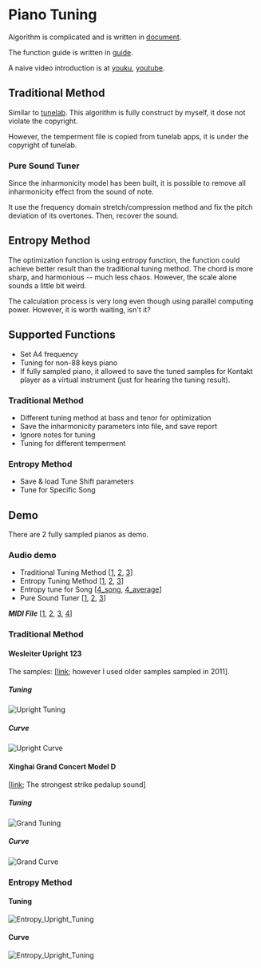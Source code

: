 # Piano Tuning
Algorithm is complicated and is written in [document](https://github.com/RobertBoganKang/piano_tuning/blob/master/res/document/Piano%20Tuning%20Method.pdf).

The function guide is written in [guide](https://github.com/RobertBoganKang/piano_tuning/blob/master/res/document/User%20Guideline.pdf).

A naive video introduction is at [youku](https://v.youku.com/v_show/id_XMzY5NzM1MzYwMA==.html), 
[youtube](https://youtu.be/eQibnmYcq6g).
## Traditional Method
Similar to [tunelab](https://www.tunelab-world.com/).
This algorithm is fully construct by myself, it dose not violate the copyright. 

However, the temperment file is copied from tunelab apps, it is under the copyright of tunelab.
### Pure Sound Tuner
Since the inharmonicity model has been built, it is possible to remove all inharmonicity effect from the sound of note.

It use the frequency domain stretch/compression method and fix the pitch deviation of its overtones. Then, recover the sound.
## Entropy Method
The optimization function is using entropy function, the function could achieve better result than the traditional tuning method. The chord is more sharp, and harmonious -- much less chaos. However, the scale alone sounds a little bit weird. 

The calculation process is very long even though using parallel computing power. However, it is worth waiting, isn't it?
## Supported Functions
* Set A4 frequency
* Tuning for non-88 keys piano
* If fully sampled piano, it allowed to save the tuned samples for Kontakt player as a virtual instrument (just for hearing the tuning result).
### Traditional Method
* Different tuning method at bass and tenor for optimization
* Save the inharmonicity parameters into file, and save report
* Ignore notes for tuning
* Tuning for different temperment
### Entropy Method
* Save & load Tune Shift parameters
* Tune for Specific Song

## Demo
There are 2 fully sampled pianos as demo.
### Audio demo
* Traditional Tuning Method [[1](https://github.com/RobertBoganKang/piano_tuning/blob/master/res/demo/audio/tuned%200.mp3), [2](https://github.com/RobertBoganKang/piano_tuning/blob/master/res/demo/audio/tuned%201.mp3), [3](https://github.com/RobertBoganKang/piano_tuning/blob/master/res/demo/audio/tuned%202.mp3)]
* Entropy Tuning Method [[1](https://github.com/RobertBoganKang/piano_tuning/blob/master/res/demo/audio/entropy%200.mp3), [2](https://github.com/RobertBoganKang/piano_tuning/blob/master/res/demo/audio/entropy%201.mp3), [3](https://github.com/RobertBoganKang/piano_tuning/blob/master/res/demo/audio/entropy%202.mp3)]
* Entropy tune for Song [[4_song](https://github.com/RobertBoganKang/piano_tuning/blob/master/res/demo/audio/entropy%20song.mp3), [4_average](https://github.com/RobertBoganKang/piano_tuning/blob/master/res/demo/audio/entropy%20average.mp3)]
* Pure Sound Tuner  [[1](https://github.com/RobertBoganKang/piano_tuning/blob/master/res/demo/audio/pure%200.mp3), [2](https://github.com/RobertBoganKang/piano_tuning/blob/master/res/demo/audio/pure%201.mp3), [3](https://github.com/RobertBoganKang/piano_tuning/blob/master/res/demo/audio/pure%202.mp3)]

***MIDI File*** [[1](https://github.com/RobertBoganKang/midi_files/blob/master/%E9%92%A2%E7%90%B4%E5%90%8D%E6%9B%B2/124.MID), [2](https://github.com/RobertBoganKang/midi_files/blob/master/%E9%92%A2%E7%90%B4%E5%90%8D%E6%9B%B2/008.MID), [3](https://github.com/RobertBoganKang/midi_files/blob/master/%E9%92%A2%E7%90%B4%E5%90%8D%E6%9B%B2/082.MID), [4](https://github.com/RobertBoganKang/piano_tuning/blob/master/res/samples/mozart.mid)]
### Traditional Method
#### Wesleiter Upright 123
The samples: [[link](https://github.com/RobertBoganKang/WesleiterUpright123); however I used older samples sampled in 2011].
##### Tuning
![Upright Tuning](https://github.com/RobertBoganKang/piano_tuning/blob/master/res/demo/upright%20tuning.png)
##### Curve
![Upright Curve](https://github.com/RobertBoganKang/piano_tuning/blob/master/res/demo/upright%20curve.png)
#### Xinghai Grand Concert Model D 
[[link](https://github.com/RobertBoganKang/Resonance_Grand__Model_D_Concert_Grand); The strongest strike pedalup sound]
##### Tuning
![Grand Tuning](https://github.com/RobertBoganKang/piano_tuning/blob/master/res/demo/grand%20tuning.png)
##### Curve
![Grand Curve](https://github.com/RobertBoganKang/piano_tuning/blob/master/res/demo/grand%20curve.png)

### Entropy Method
#### Tuning
![Entropy_Upright_Tuning](https://github.com/RobertBoganKang/piano_tuning/blob/master/res/demo/entropy%20upright%20tuning.png)
#### Curve
![Entropy_Upright_Tuning](https://github.com/RobertBoganKang/piano_tuning/blob/master/res/demo/entropy%20upright%20curve.png)
